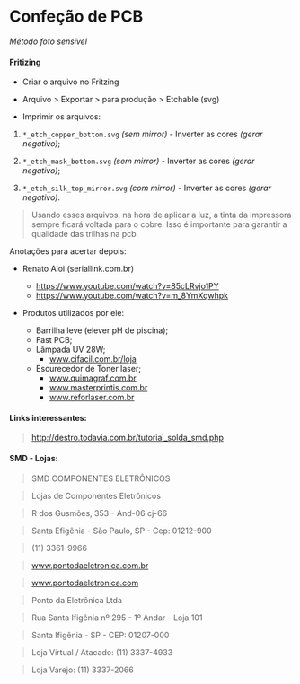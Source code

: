 # Confeção de PCB
_Método foto sensível_



#### Fritizing 

* Criar o arquivo no Fritzing

* Arquivo > Exportar > para produção > Etchable (svg)

* Imprimir os arquivos:

1. ```*_etch_copper_bottom.svg``` _(sem mirror)_ - Inverter as cores _(gerar negativo)_;

2. ```*_etch_mask_bottom.svg``` _(sem mirror)_ - Inverter as cores _(gerar negativo)_;

3. ```*_etch_silk_top_mirror.svg``` _(com mirror)_ - Inverter as cores _(gerar negativo)_.

 > Usando esses arquivos, na hora de aplicar a luz, a tinta da impressora sempre ficará voltada para o cobre. Isso é importante para garantir a qualidade das trilhas na pcb.


Anotações para acertar depois:
- Renato Aloi (seriallink.com.br)
  - https://www.youtube.com/watch?v=85cLRvjo1PY
  - https://www.youtube.com/watch?v=m_8YmXqwhpk
  
- Produtos utilizados por ele:
  - Barrilha leve (elever pH de piscina);
  - Fast PCB;
  - Lâmpada UV 28W;
    - www.cifacil.com.br/loja
  - Escurecedor de Toner laser; 
    - www.quimagraf.com.br
    - www.masterprintis.com.br
    - www.reforlaser.com.br

#### Links interessantes:

  > http://destro.todavia.com.br/tutorial_solda_smd.php


#### SMD - Lojas:

 > SMD COMPONENTES ELETRÔNICOS
 
 > Lojas de Componentes Eletrônicos
 
 > R dos Gusmões, 353 - And-06 cj-66 
 
 > Santa Efigênia - São Paulo, SP - Cep: 01212-900
 
 > (11) 3361-9966
  
 
  
 > www.pontodaeletronica.com.br
 
 > www.pontodaeletronica.com 
 
 > Ponto da Eletrônica Ltda
 
 > Rua Santa Ifigênia nº 295 - 1º Andar - Loja 101 
 
 > Santa Ifigênia - SP - CEP: 01207-000
 
 > Loja Virtual / Atacado: (11) 3337-4933 
 
 > Loja Varejo: (11) 3337-2066
